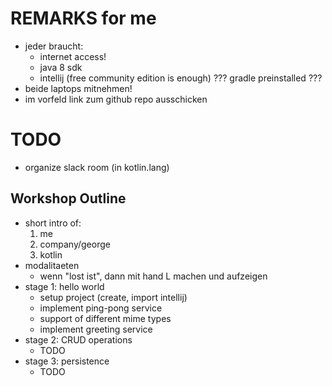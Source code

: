 
# REMARKS for me

- jeder braucht:
	* internet access!
	* java 8 sdk
	* intellij (free community edition is enough)
	??? gradle preinstalled ???
- beide laptops mitnehmen!
- im vorfeld link zum github repo ausschicken


# TODO

- organize slack room (in kotlin.lang)


## Workshop Outline

* short intro of:
    1. me
    1. company/george
    1. kotlin
* modalitaeten
    - wenn "lost ist", dann mit hand L machen und aufzeigen
* stage 1: hello world
	- setup project (create, import intellij)
	- implement ping-pong service
	- support of different mime types
	- implement greeting service
* stage 2: CRUD operations
	- TODO
* stage 3: persistence
	- TODO

